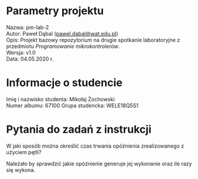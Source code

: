 # Parametry projektu

Nazwa: pm-lab-2  
Autor: Paweł Dąbal (pawel.dabal@wat.edu.pl)  
Opis: Projekt bazowy repozytorium na drugie spotkanie laboratoryjne z przedmiotu _Programowanie mikrokontrolerów_.  
Wersja: v1.0  
Data: 04.05.2020 r.

# Informacje o studencie

Imię i nazwisko studenta: Mikołaj Żochowski  
Numer albumu: 67100 
Grupa studencka: WELE18Q5S1

# Pytania do zadań z instrukcji
W jaki sposób można określić czas trwania
opóźnienia zrealizowanego z użyciem pętli?

Należało by sprawdzić jakie opóźnienie generuje jej wykonanie oraz ile razy się wykona. 

